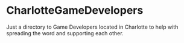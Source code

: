 # CharlotteGameDevelopers
Just a directory to Game Developers located in Charlotte to help with spreading the word and supporting each other.
